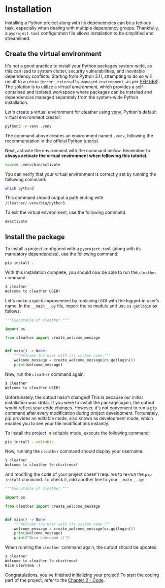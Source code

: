 # Installation

Installing a Python project along with its dependencies can be a tedious task, especially when dealing with multiple dependency groups.
Thankfully, a `pyproject.toml` configuration file allows installation to be simplified and streamlined.

## Create the virtual environment

It's not a good practice to install your Python packages system-wide, as this can lead to system clutter, security vulnerabilities, and inevitable dependency conflicts.
Starting from Python 3.11, attempting to do so will result to an error (`error: externally-managed-environment`, as per [PEP 668](https://peps.python.org/pep-0668/)).
The solution is to utilize a *virtual environment*, which provides a self-contained and isolated workspace where packages can be installed and dependencies managed separately from the system-wide Python installation.

Let's create a virtual environment for cleather using [venv](https://docs.python.org/3/library/venv.html), Python's default virtual environment creator:

```sh
python3 -m venv .venv
```

The command above creates an environment named `.venv`, following the recommendation in the [official Python tutorial](https://docs.python.org/3/tutorial/venv.html?highlight=prevents+clashing#creating-virtual-environments).

Next, activate the environment with the command bellow.
Remember to **always activate the virtual environment when following this tutorial**.

```sh
source .venv/bin/activate
```

You can verify that your virtual environment is correctly set by running the following command:

```sh
which python3
```

This command should output a path ending with `/cleather/.venv/bin/python3`.

To exit the virtual environment, use the following command.

```sh
deactivate
```

## Install the package

To install a project configured with a `pyproject.toml` (along with its mandatory dependencies), use the following command:

```sh
pip install .
```

With this installation complete, you should now be able to run the `cleather` command:

```sh
$ cleather
Welcome to cleather USER!
```

Let's make a quick improvement by replacing `USER` with the logged-in user's name.
In the `__main__.py` file, import the `os` module and use `os.getlogin` as follows:

```python
"""Executable of cleather."""

import os

from cleather import create_welcome_message


def main() -> None:
    """Welcome the user with its system name."""
    welcome_message = create_welcome_message(os.getlogin())
    print(welcome_message)
```

Now, run the `cleather` command again:

```sh
$ cleather
Welcome to cleather USER!
```

Unfortunately, the output hasn't changed!
This is because our initial installation was *static*.
If you were to install the package again, the output would reflect your code changes.
However, it's not convenient to run a `pip` command after every modification during project development.
Fortunately, pip provides an editable mode, also known as development mode, which enables you to see your file modifications instantly.

To install the project in editable mode, execute the following command:

```sh
pip install --editable .
```

Now, running the `cleather` command should display your username:

```sh
$ cleather                
Welcome to cleather le-chartreux!
```

And modifing the code of your project doesn't requires to re-run the `pip install` command.
To check it, add another line to your `__main__.py`:

```python
"""Executable of cleather."""

import os

from cleather import create_welcome_message


def main() -> None:
    """Welcome the user with its system name."""
    welcome_message = create_welcome_message(os.getlogin())
    print(welcome_message)
    print("Nice username :)")
```

When running the `cleather` command again, the output should be updated:

```sh
$ cleather
Welcome to cleather le-chartreux!
Nice username :)
```

Congratulations, you've finished initializing your project!
To start the coding part of the project, refer to the [Chapter 2 - Code](../code/README.md).
